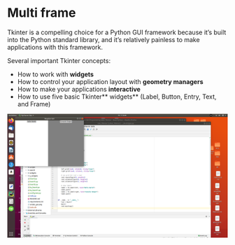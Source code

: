 # Multi frame

Tkinter is a compelling choice for a Python GUI framework because it’s
built into the Python standard library, and it’s relatively painless to
make applications with this framework.

Several important Tkinter concepts:

- How to work with **widgets**
- How to control your application layout with **geometry managers**
- How to make your applications **interactive**
- How to use five basic Tkinter** widgets** (Label, Button, Entry, Text, and Frame)

![multi.png](multi.png)
